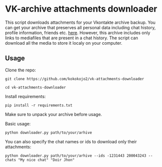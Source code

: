 # VK-archive attachments downloader
This script downloads attachments for your Vkontakte archive backup.
You can get your archive that preserves all personal data including chat history, profile information, friends etc. [here](https://vk.com/data_protection?section=rules&scroll_to_archive=1).
However, this archive includes only links to mediafiles that are present in a chat history. The script can download all the media to store it localy on your computer.
## Usage

Clone the repo:

`git clone https://github.com/kokokojo2/vk-attachments-downloader`

`cd vk-attachments-downloader`

Install requirements:

`pip install -r requirements.txt`

Make sure to unpack your archive before usage.

Basic usage:

`python downloader.py path/to/your/arhive`

You can also specify the chat names or ids to download only their attachments:

`python downloader.py path/to/your/arhive --ids -1231443 200043243 --chats "My nice chat" "Doir Jhon"`
